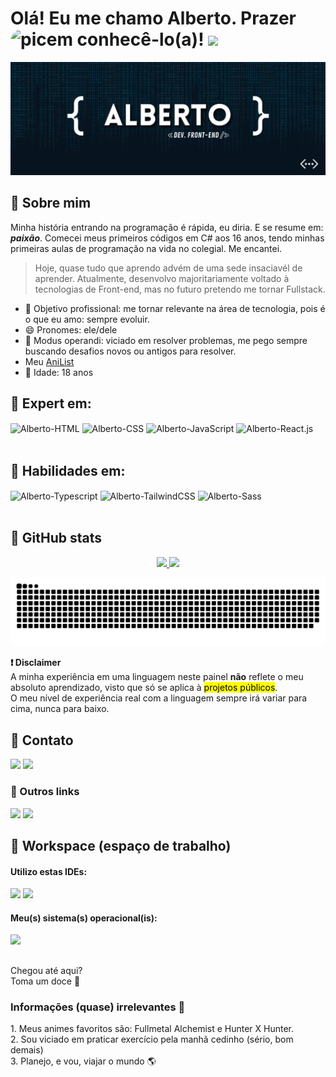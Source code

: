 # Olá! Eu me chamo Alberto. Prazer em conhecê-lo(a)! <img src="https://media.giphy.com/media/hvRJCLFzcasrR4ia7z/giphy.gif" width="25px"> <img align="left" alt="pic" height="38" style="border-radius:50px;" src="https://c.tenor.com/JUPt0-Fm0AIAAAAi/baka-neko.gif?width=676&height=676">

[![banner](./banner.png)](https://github.com/allbertuu)

## 🔖 Sobre mim 
Minha história entrando na programação é rápida, eu diria. E se resume em: ***paixão***. Comecei meus primeiros códigos em C# aos 16 anos, tendo minhas primeiras aulas de programação na vida no colegial. Me encantei.  
> Hoje, quase tudo que aprendo advém de uma sede insaciavél de aprender. Atualmente, desenvolvo majoritariamente voltado à tecnologias de Front-end, mas no futuro pretendo me tornar Fullstack.  

- 🎯 Objetivo profissional: me tornar relevante na área de tecnologia, pois é o que eu amo: sempre evoluir.
- 😄 Pronomes: ele/dele
- 🧩 Modus operandi: viciado em resolver problemas, me pego sempre buscando desafios novos ou antigos para resolver. 
- Meu <a href="https://anilist.co/user/allbertuu/">AniList</a>
- 🎂 Idade: 18 anos

## 🚀 Expert em:
<div>
  <img align="center" alt="Alberto-HTML" height="30" width="40" src="https://www.svgrepo.com/show/349402/html5.svg">
  <img align="center" alt="Alberto-CSS" height="30" width="40" src="https://www.svgrepo.com/show/349330/css3.svg">
  <img align="center" alt="Alberto-JavaScript" height="30" width="40" src="https://www.svgrepo.com/show/349419/javascript.svg">
  <img align="center" alt="Alberto-React.js" height="30" width="40" src="https://www.svgrepo.com/show/354259/react.svg">
</div>
<br>

## 🚀 Habilidades em:
<div>
  <img align="center" alt="Alberto-Typescript" height="30" width="40" src="https://www.svgrepo.com/show/349540/typescript.svg">
  <img align="center" alt="Alberto-TailwindCSS" height="30" width="40" src="https://www.svgrepo.com/show/354431/tailwindcss-icon.svg">
  <img align="center" alt="Alberto-Sass" height="30" width="40" src="https://www.svgrepo.com/show/354310/sass.svg">
</div>
<br>

## 🔄 GitHub stats
<div align="center">
  <a href="https://github.com/allbertuu">
   <img height="140em" src="https://github-readme-stats.vercel.app/api?username=allbertuu&show_icons=true&theme=nord&include_all_commits=true&count_private=true"/>
   <img height="140em" src="https://github-readme-stats.vercel.app/api/top-langs/?username=allbertuu&layout=compact&langs_count=7&theme=nord"/>
   
   ![Snake animation](https://github.com/allbertuu/allbertuu/blob/output/github-contribution-grid-snake.svg)
  
  </a>
</div>
  
**❗ Disclaimer**  
A minha experiência em uma linguagem neste painel <strong>não</strong> reflete o meu absoluto aprendizado, visto que só se aplica à <mark>projetos públicos</mark>.  
O meu nível de experiência real com a linguagem sempre irá variar para cima, nunca para baixo.

  ## 📧 Contato
  <div>
   <a href ="mailto:albertovinicius3@gmail.com"><img src="https://img.shields.io/badge/Gmail-D14836?style=for-the-badge&logo=gmail&logoColor=white" target="_blank"></a>
   <a href="https://www.linkedin.com/in/albertov-albuquerque/" target="_blank"><img src="https://img.shields.io/badge/-LinkedIn-%230077B5?style=for-the-badge&logo=linkedin&logoColor=white" target="_blank"></a> 
  </div>

  ### 🍪 Outros links
   <a href="https://instagram.com/albert.vny" target="_blank"><img src="https://img.shields.io/badge/-Instagram-%23E4405F?style=for-the-badge&logo=instagram&logoColor=white" target="_blank"></a>
   <a href="https://open.spotify.com/user/f59bk8mb2ucak8liirg2oqx0p?si=EVsOUON7S-SzOVMnFhvtpA&utm_source=whatsapp&dl_branch=1"><img src="https://img.shields.io/badge/Spotify-1ED760?&style=for-the-badge&logo=spotify&logoColor=white" target="_blank"></a>
 
  ## 💠 Workspace (espaço de trabalho)

  #### Utilizo estas IDEs:
  <div>
    <img src="https://img.shields.io/badge/VISUAL%20STUDIO%20CODE-%230077B5?style=for-the-badge&logo=visualstudiocode&logoColor=white">
    <img src="https://img.shields.io/badge/Jupyter-orange?style=for-the-badge&logo=Jupyter&logoColor=white">
  </div>
  
  #### Meu(s) sistema(s) operacional(is):
  <div>
    <img src="https://img.shields.io/badge/Windows-0078D6?style=for-the-badge&logo=windows&logoColor=white">
  </div>
  
<div>

  ##
  
</div>
  
Chegou até aqui?  
Toma um doce 🍬  
  
<h3>Informações (quase) irrelevantes 🌟</h3>
  1. Meus animes favoritos são: Fullmetal Alchemist e Hunter X Hunter.<br>
  2. Sou viciado em praticar exercício pela manhã cedinho (sério, bom demais)<br>
  3. Planejo, e vou, viajar o mundo 🌎<br>
